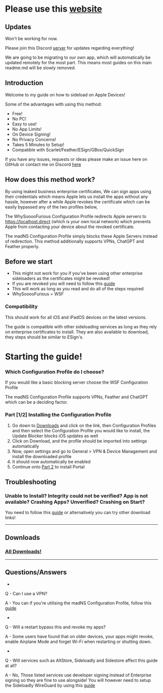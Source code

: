 # Please use this [website](https://whysoooofurious.netlify.app)

## Updates

Won't be working for now.

Please join this Discord [server](https://discord.gg/rHMa3sMse7) for updates regarding everything!

We are going to be migrating to our own app, which will automatically be updated remotely for the most part. This means most guides on this main readme.md will be slowly removed.

## Introduction
Welcome to my guide on how to sideload on Apple Devices!

Some of the advantages with using this method:
- Free!
- No PC!
- Easy to use!
- No App Limits!
- On Device Signing!
- No Privacy Concerns!
- Takes 5 Minutes to Setup!
- Compatible with Scarlet/Feather/ESign/GBox/QuickSign

If you have any issues, requests or ideas please make an issue here on GitHub or contact me on Discord [here](https://discord.gg/rHMa3sMse7)

## How does this method work?
By using leaked business enterprise certificates, We can sign apps using their credentials which means Apple lets us install the apps without any hassle, however after a while Apple revokes the certificate which can be easily bypassed any of the two profiles below,

The WhySooooFurious Configuration Profile redirects Apple servers to https://localhost.direct (which is your own local network) which prevents Apple from contacting your device about the revoked certificate.

The madNS Configuration Profile simply blocks these Apple Servers instead of redirection. This method additionally supports VPNs, ChatGPT and Feather properly.

## Before we start
- This might not work for you if you've been using other enterprise sideloaders as the certificates might be revoked!
- If you are revoked you will need to follow this [guide](#revoked)
- This will work as long as you read and do all of the steps required
- WhySooooFurious = WSF

### Compatibility
This should work for all iOS and iPadOS devices on the latest versions.

The guide is compatible with other sideloading services as long as they rely on enterprise certificates to install. They are also available to download, they steps should be similar to ESign's.

# Starting the guide!

### Which Configuration Profile do I choose?
If you would like a basic blocking server choose the WSF Configuration Profile

The madNS Configuration Profile supports VPNs, Feather and ChatGPT which can be a deciding factor.

### Part [1/2] Installing the Configuration Profile
1. Go down to [Downloads](#downloads) and click on the link, then Configuration Profiles and then select the Configuration Profile you would like to install, the Update Blocker blocks iOS updates as well
2. Click on Download, and the profile should be imported into settings automatically
3. Now, open settings and go to General > VPN & Device Management and install the downloaded profile
4. It should now automatically be enabled
5. Continue onto [Part 2](#part-22-installing-portal) to install Portal

## Troubleshooting

### Unable to Install? Integrity could not be verified? App is not available? Crashing Apps? Unverified? Crashing on Start?

You need to follow this [guide](#revoked) or alternatively you can try other download links!

---

## Downloads

### [All Downloads!](https://whysoooofurious.netlify.app/downloads)
               
---

## Questions/Answers

-

Q - Can I use a VPN?

A - You can if you're utilising the madNS Configuration Profile, follow this [guide](#using-vpns)

-

Q - Will a restart bypass this and revoke my apps?

A - Some users have found that on older devices, your apps might revoke, enable Airplane Mode and forget Wi-Fi when restarting or shutting down.

-

Q - Will services such as AltStore, Sideloadly and Sidestore affect this guide at all?

A - No, Those listed services use developer signing instead of Enterprise signing so they are fine to use alongside! You will however need to setup the Sideloadly WireGuard by using this [guide](#using-vpns)

